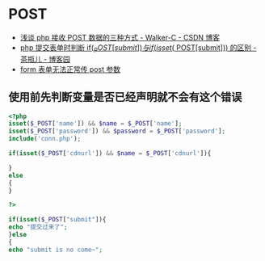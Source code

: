 # POST

- [浅谈 php 接收 POST 数据的三种方式 - Walker-C - CSDN 博客](https://blog.csdn.net/qq_38253837/article/details/78583737)
- [php 提交表单时判断 if($_POST[submit])与 if(isset($ POST[submit])) 的区别 - 茶瓶儿 - 博客园](https://www.cnblogs.com/chenguanai/p/7592775.html)
- [form 表单无法正常传 post 参数](https://zhidao.baidu.com/question/1238791819974543739.html)

## 使用前先判断变量是否已经声明就不会有这个错误

```php
<?php
isset($_POST['name']) && $name = $_POST['name'];
isset($_POST['password']) && $password = $_POST['password'];
include('conn.php');

if(isset($_POST['cdnurl']) && $name = $_POST['cdnurl']){

}
else
{
}

?>
```

```php
if(isset($_POST["submit"]){
echo "提交过来了";
}else
{
echo "submit is no come~";
```
